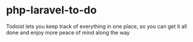 # php-laravel-to-do
Todoist lets you keep track of everything in one place, so you can get it all done and enjoy more peace of mind along the way
